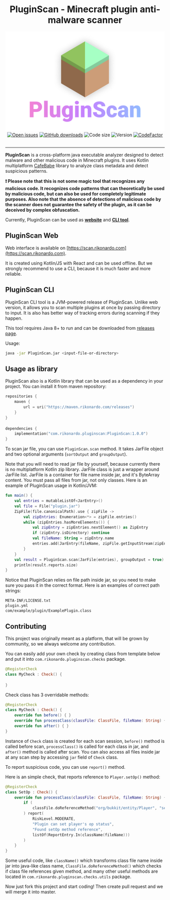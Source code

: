 <div align="center"><h1>PluginScan - Minecraft plugin anti-malware scanner</h1></div>

<div align="center"><img alt="Logo" src="logo.png"/></div>

<div align="center">
    <a href="https://github.com/Rikonardo/PluginScan/issues"><img alt="Open issues" src="https://img.shields.io/github/issues-raw/Rikonardo/PluginScan"/></a>
    <a href="https://github.com/Rikonardo/PluginScan/releases/latest"><img alt="GitHub downloads" src="https://img.shields.io/github/downloads/Rikonardo/PluginScan/total"></a>
    <img alt="Code size" src="https://img.shields.io/github/languages/code-size/Rikonardo/PluginScan"/>
    <img alt="Version" src="https://img.shields.io/maven-metadata/v?metadataUrl=https%3A%2F%2Fmaven.rikonardo.com%2Freleases%2Fcom%2Frikonardo%2Fpluginscan%2FPluginScan%2Fmaven-metadata.xml"/>
    <a href="https://www.codefactor.io/repository/github/rikonardo/pluginscan"><img alt="CodeFactor" src="https://www.codefactor.io/repository/github/rikonardo/pluginscan/badge"/></a>
</div>

<br>

<hr>

**PluginScan** is a cross-platform java executable analyzer designed to detect malware and other malicious code in Minecraft plugins. It uses Kotlin multiplatform [CafeBabe](https://github.com/Rikonardo/CafeBabe) library to analyze class metadata and detect suspicious patterns.

**❗ Please note that this is not some magic tool that recognizes any malicious code. It recognizes code patterns that can theoretically be used by malicious code, but can also be used for completely legitimate purposes. Also note that the absence of detections of malicious code by the scanner does not guarantee the safety of the plugin, as it can be deceived by complex obfuscation.**

Currently, PluginScan can be used as **[website](#pluginscan-web)** and **[CLI tool](#pluginscan-cli)**.

## PluginScan Web
Web interface is available on [https://scan.rikonardo.com](https://scan.rikonardo.com).

It is created using Kotlin/JS with React and can be used offline. But we strongly recommend to use a CLI, because it is much faster and more reliable.

## PluginScan CLI
PluginScan CLI tool is a JVM-powered release of PluginScan. Unlike web version, it allows you to scan multiple plugins at once by passing directory to input. It is also has better way of tracking errors during scanning if they happen.

This tool requires Java 8+ to run and can be downloaded from [releases page](https://github.com/Rikonardo/PluginScan/releases/latest).

Usage:

```sh
java -jar PluginScan.jar <input-file-or-directory>
```

## Usage as library
PluginScan also is a Kotlin library that can be used as a dependency in your project. You can install it from maven repository:

```kotlin
repositories {
    maven {
        url = uri("https://maven.rikonardo.com/releases")
    }
}

dependencies {
    implementation("com.rikonardo.pluginscan:PluginScan:1.0.0")
}
```

To scan jar file, you can use `PluginScan.scan` method. It takes JarFile object and two optional arguments (`sortOutput` and `groupOutput`).

Note that you will need to read jar file by yourself, because currently there is no multiplatform Kotlin zip library. JarFile class is just a wrapper around JarFile list. JarFile is a container for file name inside jar, and it's ByteArray content. You must pass all files from jar, not only classes. Here is an example of PluginScan usage in Kotlin/JVM:

```kotlin
fun main() {
    val entries = mutableListOf<JarEntry>()
    val file = File("plugin.jar")
    ZipFile(file.canonicalPath).use { zipFile ->
        val zipEntries: Enumeration<*> = zipFile.entries()
        while (zipEntries.hasMoreElements()) {
            val zipEntry = zipEntries.nextElement() as ZipEntry
            if (zipEntry.isDirectory) continue
            val fileName: String = zipEntry.name
            entries.add(JarEntry(fileName, zipFile.getInputStream(zipEntry).readBytes()))
        }
    }
    val result = PluginScan.scan(JarFile(entries), groupOutput = true)
    println(result.reports.size)
}
```

Notice that PluginScan relies on file path inside jar, so you need to make sure you pass it in the correct format. Here is an examples of correct path strings:

```
META-INF/LICENSE.txt
plugin.yml
com/example/plugin/ExamplePlugin.class
```

## Contributing
This project was originally meant as a platform, that will be grown by community, so we always welcome any contribution.

You can easily add your own check by creating class from template below and put it into `com.rikonardo.pluginscan.checks` package.

```kotlin
@RegisterCheck
class MyCheck : Check() {

}
```

Check class has 3 overridable methods:

```kotlin
@RegisterCheck
class MyCheck : Check() {
    override fun before() { }
    override fun processClass(classFile: ClassFile, fileName: String) { }
    override fun after() { }
}
```

Instance of `Check` class is created for each scan session, `before()` method is called before scan, `processClass()` is called for each class in jar, and `after()` method is called after scan. You can also access all files inside jar at any scan step by accessing `jar` field of `Check` class.

To report suspicious code, you can use `report()` method.

Here is an simple check, that reports reference to `Player.setOp()` method:

```kotlin
@RegisterCheck
class SetOp : Check() {
    override fun processClass(classFile: ClassFile, fileName: String) {
        if (
            classFile.doReferenceMethod("org/bukkit/entity/Player", "setOp")
        ) report(
            RiskLevel.MODERATE,
            "Plugin can set player's op status",
            "Found setOp method reference",
            listOf(ReportEntry.In(className(fileName)))
        )
    }
}
```

Some useful code, like `className()` which transforms class file name inside jar into java-like class name, `ClassFile.doReferenceMethod()` which checks if class file references given method, and many other useful methods are located in `com.rikonardo.pluginscan.checks.utils` package.

Now just fork this project and start coding! Then create pull request and we will merge it into master.
